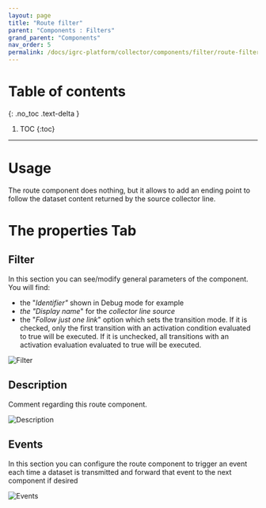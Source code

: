 ```yaml
---
layout: page
title: "Route filter"
parent: "Components : Filters"
grand_parent: "Components"
nav_order: 5
permalink: /docs/igrc-platform/collector/components/filter/route-filter/
---
```


# Table of contents
{: .no_toc .text-delta }

1. TOC
{:toc}
---

# Usage
The route component does nothing, but it allows to add an ending point to follow the dataset content returned by the source collector line.

# The properties Tab

## Filter

In this section you can see/modify general parameters of the component. You will find:

- the "_Identifier"_ shown in Debug mode for example
- _the "Display name_" for the _collector line source_
- the "_Follow just one link_" option which sets the transition mode. If it is checked, only the first transition with an activation condition evaluated to true will be executed. If it is unchecked, all transitions with an activation evaluation evaluated to true will be executed.

![Filter](igrc-platform/collector/components/filters/filter-route/images/Route_2018-04-04_15_46_35-.png "Filter")

## Description

Comment regarding this route component.

![Description](igrc-platform/collector/components/filters/filter-route/images/Route_2018-04-04_15_46_49-.png "Description")

## Events  

In this section you can configure the route component to trigger an event each time a dataset is transmitted and forward that event to the next component if desired  

![Events](igrc-platform/collector/components/filters/filter-route/images/Route_2018-04-04_15_47_02-.png "Events")
